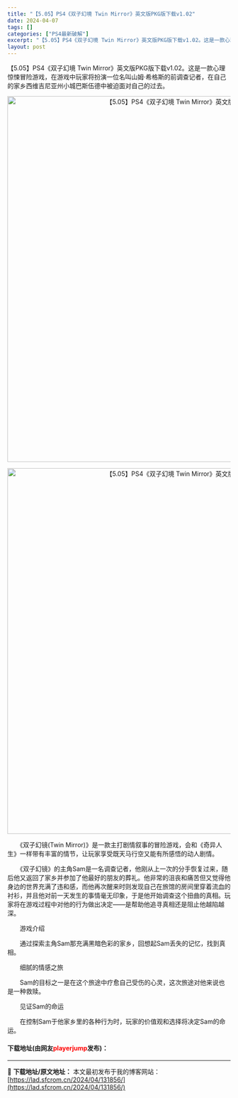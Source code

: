 ```yaml
---
title: "【5.05】PS4《双子幻境 Twin Mirror》英文版PKG版下载v1.02"
date: 2024-04-07
tags: []
categories: ["PS4最新破解"]
excerpt: "【5.05】PS4《双子幻境 Twin Mirror》英文版PKG版下载v1.02。这是一款心理惊悚冒险游戏，在游戏中玩家将扮演一位名叫山姆&middot;希格斯的前调查记者，在自己的家乡西维吉尼亚州小城巴斯伍德中被迫面对自己的过去。 　　《双子幻镜(Twin Mirror)》是一款主打剧情叙事的冒&hellip;"
layout: post
---
```


 <p>【5.05】PS4《双子幻境 Twin Mirror》英文版PKG版下载v1.02。这是一款心理惊悚冒险游戏，在游戏中玩家将扮演一位名叫山姆&middot;希格斯的前调查记者，在自己的家乡西维吉尼亚州小城巴斯伍德中被迫面对自己的过去。</p> <p align="center"><img align="" border="0" src="https://lad.sfcrom.cn/wp-content/uploads/2024/04/20240407_661287da5ba08.webp" width="824" alt="【5.05】PS4《双子幻境 Twin Mirror》英文版PKG版下载v1.02" /></p> <p align="center"><img align="" border="0" src="https://lad.sfcrom.cn/wp-content/uploads/2024/04/20240407_661287daaeb86.webp" width="824" alt="【5.05】PS4《双子幻境 Twin Mirror》英文版PKG版下载v1.02" /></p> <p>　　《双子幻镜(Twin Mirror)》是一款主打剧情叙事的冒险游戏，会和《奇异人生》一样带有丰富的情节，让玩家享受既天马行空又能有所感悟的动人剧情。</p> <p>　　《双子幻镜》的主角Sam是一名调查记者，他刚从上一次的分手恢复过来，随后他又返回了家乡并参加了他最好的朋友的葬礼。他非常的沮丧和痛苦但又觉得他身边的世界充满了违和感，而他再次醒来时则发现自己在旅馆的房间里穿着流血的衬衫，并且他对前一天发生的事情毫无印象，于是他开始调查这个扭曲的真相。玩家将在游戏过程中对他的行为做出决定&mdash;&mdash;是帮助他追寻真相还是阻止他越陷越深。</p> <p>　　游戏介绍</p> <p>　　通过探索主角Sam那充满黑暗色彩的家乡，回想起Sam丢失的记忆，找到真相。</p> <p>　　细腻的情感之旅</p> <p>　　Sam的目标之一是在这个旅途中疗愈自己受伤的心灵，这次旅途对他来说也是一种救赎。</p> <p>　　见证Sam的命运</p> <p>　　在控制Sam于他家乡里的各种行为时，玩家的价值观和选择将决定Sam的命运。</p> <p><h4>下载地址(由网友<font color="red">playerjump</font>发布)：</h4></p> 

---
📖 **下载地址/原文地址：** 本文最初发布于我的博客网站：[https://lad.sfcrom.cn/2024/04/131856/](https://lad.sfcrom.cn/2024/04/131856/)
